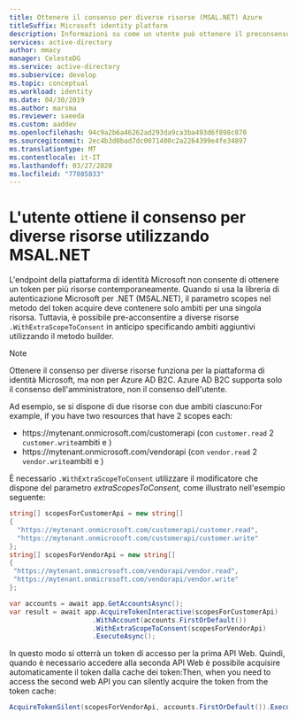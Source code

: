 ```yaml
---
title: Ottenere il consenso per diverse risorse (MSAL.NET) Azure
titleSuffix: Microsoft identity platform
description: Informazioni su come un utente può ottenere il preconsenso per diverse risorse utilizzando la libreria di autenticazione Microsoft per .NET (MSAL.NET).
services: active-directory
author: mmacy
manager: CelesteDG
ms.service: active-directory
ms.subservice: develop
ms.topic: conceptual
ms.workload: identity
ms.date: 04/30/2019
ms.author: marsma
ms.reviewer: saeeda
ms.custom: aaddev
ms.openlocfilehash: 94c9a2b6a46262ad293da9ca3ba493d6f898c870
ms.sourcegitcommit: 2ec4b3d0bad7dc0071400c2a2264399e4fe34897
ms.translationtype: MT
ms.contentlocale: it-IT
ms.lasthandoff: 03/27/2020
ms.locfileid: "77085833"
---
```

# <a name="user-gets-consent-for-several-resources-using-msalnet"></a>L'utente ottiene il consenso per diverse risorse utilizzando MSAL.NET
L'endpoint della piattaforma di identità Microsoft non consente di ottenere un token per più risorse contemporaneamente. Quando si usa la libreria di autenticazione Microsoft per .NET (MSAL.NET), il parametro scopes nel metodo del token acquire deve contenere solo ambiti per una singola risorsa. Tuttavia, è possibile pre-acconsentire a diverse risorse `.WithExtraScopeToConsent` in anticipo specificando ambiti aggiuntivi utilizzando il metodo builder.

> [!NOTE]
> Ottenere il consenso per diverse risorse funziona per la piattaforma di identità Microsoft, ma non per Azure AD B2C. Azure AD B2C supporta solo il consenso dell'amministratore, non il consenso dell'utente.

Ad esempio, se si dispone di due risorse con due ambiti ciascuno:For example, if you have two resources that have 2 scopes each:

- https:\//mytenant.onmicrosoft.com/customerapi (con `customer.read` 2 `customer.write`ambiti e )
- https:\//mytenant.onmicrosoft.com/vendorapi (con `vendor.read` 2 `vendor.write`ambiti e )

È necessario `.WithExtraScopeToConsent` utilizzare il modificatore che dispone del parametro *extraScopesToConsent,* come illustrato nell'esempio seguente:

```csharp
string[] scopesForCustomerApi = new string[]
{
  "https://mytenant.onmicrosoft.com/customerapi/customer.read",
  "https://mytenant.onmicrosoft.com/customerapi/customer.write"
};
string[] scopesForVendorApi = new string[]
{
 "https://mytenant.onmicrosoft.com/vendorapi/vendor.read",
 "https://mytenant.onmicrosoft.com/vendorapi/vendor.write"
};

var accounts = await app.GetAccountsAsync();
var result = await app.AcquireTokenInteractive(scopesForCustomerApi)
                     .WithAccount(accounts.FirstOrDefault())
                     .WithExtraScopeToConsent(scopesForVendorApi)
                     .ExecuteAsync();
```

In questo modo si otterrà un token di accesso per la prima API Web. Quindi, quando è necessario accedere alla seconda API Web è possibile acquisire automaticamente il token dalla cache dei token:Then, when you need to access the second web API you can silently acquire the token from the token cache:

```csharp
AcquireTokenSilent(scopesForVendorApi, accounts.FirstOrDefault()).ExecuteAsync();
```
